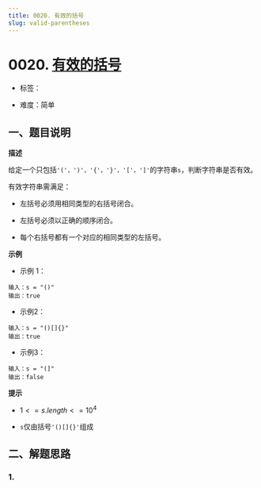 ```yaml
---
title: 0020. 有效的括号
slug: valid-parentheses
---
```


# 0020. [有效的括号](https://leetcode.cn/problems/valid-parentheses/)

* 标签：

* 难度：简单

## 一、题目说明

**描述**

给定一个只包括`'('，')'，'{'，'}'，'['，']'`的字符串`s`，判断字符串是否有效。

有效字符串需满足：

* 左括号必须用相同类型的右括号闭合。

* 左括号必须以正确的顺序闭合。

* 每个右括号都有一个对应的相同类型的左括号。

**示例**

* 示例 1：

```text
输入：s = "()"
输出：true
```

* 示例2：

```text
输入：s = "()[]{}"
输出：true
```

* 示例3：

```text
输入：s = "(]"
输出：false
```

**提示**

* $1 <= s.length <= 10^4$

* `s`仅由括号`'()[]{}'`组成

## 二、解题思路

### 1.
